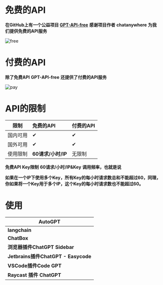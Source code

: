 # 免费的API
**在GitHub上有一个公益项目 [GPT-API-free](https://github.com/chatanywhere/GPT_API_free)**
**感谢项目作者** **chatanywhere** **为我们提供免费的API服务**

![free](/free/API.jpg)



# 付费的API

**除了免费API** **GPT-API-free** **还提供了付费的API服务**

![pay](/pay/pay.jpg)

# API的限制

| 限制| 免费的API | 付费的API |
| -------- | :--- | ---- |
| 国内可用 | ✔ | ✔ |
| 国外可用 | ✔ | ✔ |
| 使用限制 | **60请求/小时/IP** | 无限制 |

**免费API Key限制** **60请求/小时/IP&Key** **调用频率，也就是说**

**如果在一个IP下使用多个Key，所有Key的每小时请求数总和不能超过60，同理，你如果将一个Key用于多个IP，这个Key的每小时请求数也不能超过60。**

# 使用

| **AutoGPT**                         |
| ----------------------------------- |
| **langchain**                       |
| **ChatBox**                         |
| **浏览器插件ChatGPT Sidebar**       |
| **Jetbrains插件ChatGPT - Easycode** |
| **VSCode插件Code GPT**              |
| **Raycast 插件 ChatGPT**            |

